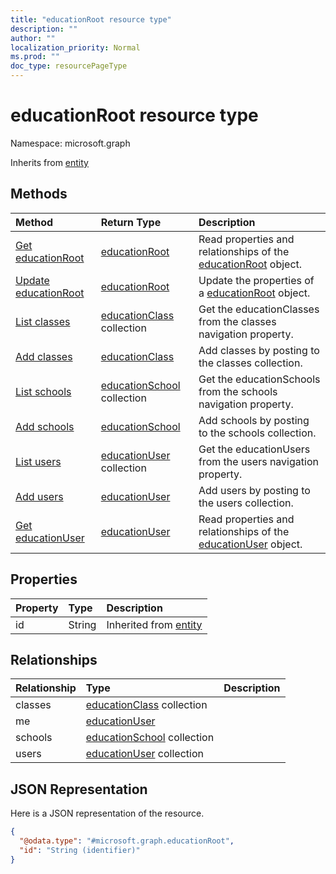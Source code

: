 ```yaml
---
title: "educationRoot resource type"
description: ""
author: ""
localization_priority: Normal
ms.prod: ""
doc_type: resourcePageType
---
```


# educationRoot resource type


Namespace: microsoft.graph




Inherits from [entity](../resources/entity.md)

## Methods
|Method|Return Type|Description|
|:---|:---|:---|
|[Get educationRoot](../api/educationroot-get.md)|[educationRoot](../resources/educationroot.md)|Read properties and relationships of the [educationRoot](../resources/educationroot.md) object.|
|[Update educationRoot](../api/educationroot-update.md)|[educationRoot](../resources/educationroot.md)|Update the properties of a [educationRoot](../resources/educationroot.md) object.|
|[List classes](../api/educationroot-list-classes.md)|[educationClass](../resources/educationclass.md) collection|Get the educationClasses from the classes navigation property.|
|[Add classes](../api/educationroot-post-classes.md)|[educationClass](../resources/educationclass.md)|Add classes by posting to the classes collection.|
|[List schools](../api/educationroot-list-schools.md)|[educationSchool](../resources/educationschool.md) collection|Get the educationSchools from the schools navigation property.|
|[Add schools](../api/educationroot-post-schools.md)|[educationSchool](../resources/educationschool.md)|Add schools by posting to the schools collection.|
|[List users](../api/educationroot-list-users.md)|[educationUser](../resources/educationuser.md) collection|Get the educationUsers from the users navigation property.|
|[Add users](../api/educationroot-post-users.md)|[educationUser](../resources/educationuser.md)|Add users by posting to the users collection.|
|[Get educationUser](../api/educationuser-get.md)|[educationUser](../resources/educationuser.md)|Read properties and relationships of the [educationUser](../resources/educationuser.md) object.|

## Properties
|Property|Type|Description|
|:---|:---|:---|
|id|String| Inherited from [entity](../resources/entity.md)|

## Relationships
|Relationship|Type|Description|
|:---|:---|:---|
|classes|[educationClass](../resources/educationclass.md) collection||
|me|[educationUser](../resources/educationuser.md)||
|schools|[educationSchool](../resources/educationschool.md) collection||
|users|[educationUser](../resources/educationuser.md) collection||

## JSON Representation
Here is a JSON representation of the resource.
<!-- {
  "blockType": "resource",
  "keyProperty": "id",
  "@odata.type": "microsoft.graph.educationRoot",
  "baseType": "microsoft.graph.entity",
  "openType": false
}
-->
``` json
{
  "@odata.type": "#microsoft.graph.educationRoot",
  "id": "String (identifier)"
}
```

